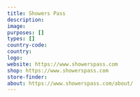 ```yaml
---
title: Showers Pass
description:
image:
purposes: []
types: []
country-code:
country:
logo:
website: https://www.showerspass.com
shop: https://www.showerspass.com
store-finder:
about: https://www.showerspass.com/about/
---
```

